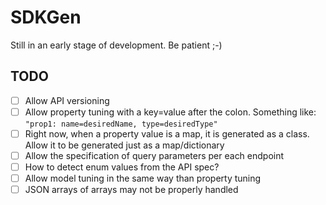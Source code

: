 # SDKGen
Still in an early stage of development. Be patient ;-)

## TODO
- [ ] Allow API versioning
- [ ] Allow property tuning with a key=value after the colon. Something like: `"prop1: name=desiredName, type=desiredType"`
- [ ] Right now, when a property value is a map, it is generated as a class. Allow it to be generated just as a map/dictionary
- [ ] Allow the specification of query parameters per each endpoint
- [ ] How to detect enum values from the API spec?
- [ ] Allow model tuning in the same way than property tuning
- [ ] JSON arrays of arrays may not be properly handled